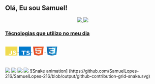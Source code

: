 ## Olá, Eu sou Samuel!

<div align="center">
  <a href="https://github.com/SamuelLopes-216">
  <img height="180em" src="https://github-readme-stats.vercel.app/api?username=SamuelLopes-216&show_icons=true&theme=dracula&include_all_commits=true&count_private=true"/>
  <img height="180em" src="https://github-readme-stats.vercel.app/api/top-langs/?username=samuelLopes-216&layout=compact&langs_count=7&theme=dracula"/>
</div>
  
 ### Técnologias que utilizo no meu dia
<div style="display: inline_block"><br>
  <img align="center" alt="Samuel-Js" height="30" width="40" src="https://raw.githubusercontent.com/devicons/devicon/master/icons/javascript/javascript-plain.svg">
  <img align="center" alt="Samuel-Ts" height="30" width="40" src="https://raw.githubusercontent.com/devicons/devicon/master/icons/typescript/typescript-plain.svg">
  <img align="center" alt="Samuel-HTML" height="30" width="40" src="https://raw.githubusercontent.com/devicons/devicon/master/icons/html5/html5-original.svg">
  <img align="center" alt="Samuel-CSS" height="30" width="40" src="https://raw.githubusercontent.com/devicons/devicon/master/icons/css3/css3-original.svg">
</div>
  
  #
 
<div> 
<a href="https://instagram.com/samuel_lopes216" target="_blank"><img src="https://img.shields.io/badge/-Instagram-%23E4405F?style=for-the-badge&logo=instagram&logoColor=white" target="_blank"></a>
  <a href = "mailto:samuellopesanacleto215@gmail.com"><img src="https://img.shields.io/badge/-Gmail-%23333?style=for-the-badge&logo=gmail&logoColor=white" target="_blank"></a>
  <a href="https://www.linkedin.com/in/samuellopes216/" target="_blank"><img src="https://img.shields.io/badge/-LinkedIn-%230077B5?style=for-the-badge&logo=linkedin&logoColor=white" target="_blank"></a> 
   <a href="https://wa.me/+5511998995983?text=Ol%C3%A1" target="_blank">
<img src="https://img.shields.io/badge/WhatsApp-25D366?style=for-the-badge&logo=whatsapp&logoColor=white" target="_blank"></a>
 ![Snake animation]
   (https://github.com/SamuelLopes-216/SamuelLopes-216/blob/output/github-contribution-grid-snake.svg)
 </div>
